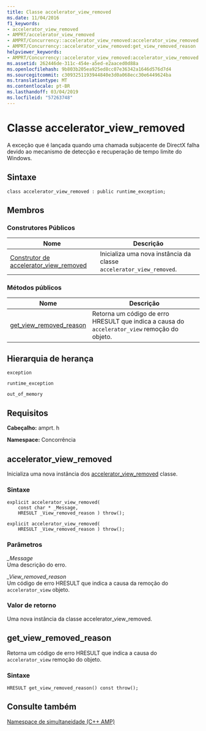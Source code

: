 ```yaml
---
title: Classe accelerator_view_removed
ms.date: 11/04/2016
f1_keywords:
- accelerator_view_removed
- AMPRT/accelerator_view_removed
- AMPRT/Concurrency::accelerator_view_removed:accelerator_view_removed
- AMPRT/Concurrency::accelerator_view_removed:get_view_removed_reason
helpviewer_keywords:
- AMPRT/Concurrency::accelerator_view_removed:accelerator_view_removed Class
ms.assetid: 262446de-311c-454e-a5ed-e2aaced0d88a
ms.openlocfilehash: 9b803b205ea925ed8cc07e36342a1646d576d7d4
ms.sourcegitcommit: c3093251193944840e3d0a068ecc30e6449624ba
ms.translationtype: MT
ms.contentlocale: pt-BR
ms.lasthandoff: 03/04/2019
ms.locfileid: "57263748"
---
```

# <a name="acceleratorviewremoved-class"></a>Classe accelerator_view_removed

A exceção que é lançada quando uma chamada subjacente de DirectX falha devido ao mecanismo de detecção e recuperação de tempo limite do Windows.

## <a name="syntax"></a>Sintaxe

```
class accelerator_view_removed : public runtime_exception;
```

## <a name="members"></a>Membros

### <a name="public-constructors"></a>Construtores Públicos

|Nome|Descrição|
|----------|-----------------|
|[Construtor de accelerator_view_removed](#ctor)|Inicializa uma nova instância da classe `accelerator_view_removed`.|

### <a name="public-methods"></a>Métodos públicos

|Nome|Descrição|
|----------|-----------------|
|[get_view_removed_reason](#get_view_removed_reason)|Retorna um código de erro HRESULT que indica a causa do `accelerator_view` remoção do objeto.|

## <a name="inheritance-hierarchy"></a>Hierarquia de herança

`exception`

`runtime_exception`

`out_of_memory`

## <a name="requirements"></a>Requisitos

**Cabeçalho:** amprt. h

**Namespace:** Concorrência

## <a name="ctor"></a> accelerator_view_removed

Inicializa uma nova instância dos [accelerator_view_removed](accelerator-view-removed-class.md) classe.

### <a name="syntax"></a>Sintaxe

```
explicit accelerator_view_removed(
    const char * _Message,
    HRESULT _View_removed_reason ) throw();

explicit accelerator_view_removed(
    HRESULT _View_removed_reason ) throw();
```

### <a name="parameters"></a>Parâmetros

*_Message*<br/>
Uma descrição do erro.

*_View_removed_reason*<br/>
Um código de erro HRESULT que indica a causa da remoção do `accelerator_view` objeto.

### <a name="return-value"></a>Valor de retorno

Uma nova instância da classe accelerator_view_removed.

## <a name="get_view_removed_reason_method"></a> get_view_removed_reason

Retorna um código de erro HRESULT que indica a causa do `accelerator_view` remoção do objeto.

### <a name="syntax"></a>Sintaxe

```
HRESULT get_view_removed_reason() const throw();
```

## <a name="see-also"></a>Consulte também

[Namespace de simultaneidade (C++ AMP)](concurrency-namespace-cpp-amp.md)
